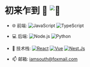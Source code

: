 # 初来乍到 👋 ![👋](https://views.whatilearened.today/views/github/southliu/deplives.svg)

- 🌐 前端: 
  ![JavaScript](https://img.shields.io/badge/-JavaScript-black?style=plastic&logo=JavaScript)
  ![TypeScript](https://img.shields.io/badge/-TypeScript-black?style=plastic&logo=typeScript)

- 💻 后端:
  ![Node.js](https://img.shields.io/badge/-Node.js-black?style=plastic&logo=node.js)
  ![Python](https://img.shields.io/badge/-Python-black?style=plastic&logo=python)

- 🔧 技术栈:
  [![React](https://img.shields.io/badge/React-16.0+-blue.svg?style=plastic)](https://react.docschina.org/)
  [![Vue](https://img.shields.io/badge/Vue-2.0~3.0-green.svg?style=plastic)](https://cn.vuejs.org/)
  [![Nest.Js](https://img.shields.io/badge/Nest.js-10.0+-black.svg?style=plastic)](https://nestjs.com/)

- 📫 邮箱:
  iamsouth@foxmail.com

